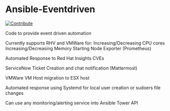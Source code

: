 # Ansible-Eventdriven
[![Contribute](https://img.shields.io/badge/OpenShift-Dev%20Spaces-525C86?logo=redhatopenshift&labelColor=EE0000)](https://devspaces.apps.ocp.shadowman.dev/#https://github.com/shadowman-lab/Ansible-Eventdriven)

Code to provide event driven automation

Currently supports RHV and VMWare for:
Increasing/Decreasing CPU cores
Increasing/Decreasing Memory
Starting Node Exporter (Prometheus)

Automated Response to Red Hat Insights CVEs

ServiceNow Ticket Creation and chat notification (Mattermost)

VMWare VM Host migration to ESX host

Automated response using Systemd for local user creation or sudoers file changes

Can use any monitoring/alerting service into Ansible Tower API
